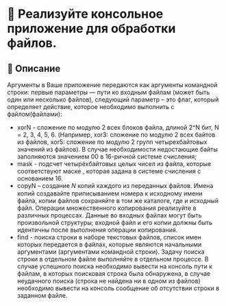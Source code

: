 # 🧮 Реализуйте консольное приложение для обработки файлов.

## 📘 Описание
Аргументы в Ваше
приложение передаются как аргументы командной строки: первые параметры
— пути ко входным файлам (может быть один или несколько файлов),
следующий параметр – это флаг, который определяет действие, которое
необходимо выполнить с файлом(файлами):
- xorN - сложение по модулю 2 всех блоков файла, длиной 2^N бит, N = 2, 3, 4, 5, 6. (Например, xor3: сложение по модулю 2 всех байтов из
файлов, xor5: сложение по модулю 2 групп четырехбайтовых значений
из файлов). В случае необходимости недостающие байты заполняются
значением 00 в 16-ричной системе счисления;
- mask <hex> - подсчет четырёхбайтовых целых чисел из файла, которые
соответствуют маске <hex>, которая задана в системе счисления с
основанием 16.
- copyN – создание 𝑁 копий каждого из переданных файлов. Имена копий
создавайте приписыванием номера к исходному имени файла, копии
файлов сохраняйте в том же каталоге, где и исходный файл. Операции
множественного копирования реализуйте в различных процессах.
Данные во входных файлах могут быть произвольной структуры;
входной файл и его копии должны быть идентичны после выполнения
операции копирования.
- find <SomeString> - поиска строки в наборе текстовых файлов, список
имен которых передается в файлах, которые являются начальными
аргументами (аргументами командной строки). Задачу поиска строки в
отдельном файле выполняйте в отдельном процессе. В случае
успешного поиска необходимо вывести на консоль пути к файлам, в
которых поисковая строка была обнаружена, в случае неудачного
поиска (строка не найдена ни в одном из файлов) необходимо вывести
на консоль сообщение об отсутствии строки в заданном файле.


